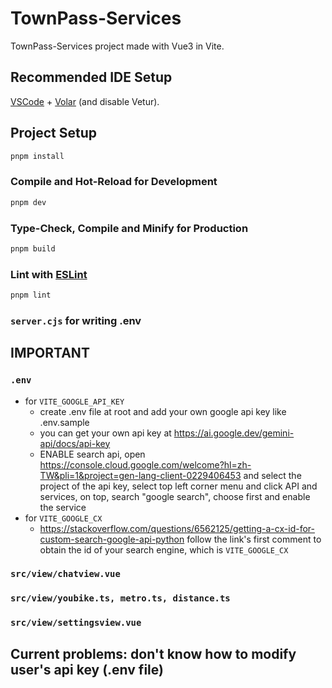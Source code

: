 # TownPass-Services

TownPass-Services project made with Vue3 in Vite.

## Recommended IDE Setup

[VSCode](https://code.visualstudio.com/) + [Volar](https://marketplace.visualstudio.com/items?itemName=Vue.volar) (and disable Vetur).

## Project Setup

```sh
pnpm install
```

### Compile and Hot-Reload for Development

```sh
pnpm dev
```

### Type-Check, Compile and Minify for Production

```sh
pnpm build
```

### Lint with [ESLint](https://eslint.org/)

```sh
pnpm lint
```

### ```server.cjs``` for writing .env
## IMPORTANT
### ```.env``` 
- for ```VITE_GOOGLE_API_KEY```
    - create .env file at root and add your own google api key like .env.sample
    - you can get your own api key at https://ai.google.dev/gemini-api/docs/api-key
    - ENABLE search api, open https://console.cloud.google.com/welcome?hl=zh-TW&pli=1&project=gen-lang-client-0229406453 and select the project of the api key, select top left corner menu and click API and services, on top, search "google search", choose first and enable the service
- for ```VITE_GOOGLE_CX```
    - https://stackoverflow.com/questions/6562125/getting-a-cx-id-for-custom-search-google-api-python follow the link's first comment to obtain the id of your search engine, which is ```VITE_GOOGLE_CX```
<!-- ### remeber to run ```pnpm install axios``` if error -->

### ```src/view/chatview.vue```
### ```src/view/youbike.ts, metro.ts, distance.ts```
### ```src/view/settingsview.vue```
## Current problems: don't know how to modify user's api key (.env file)
